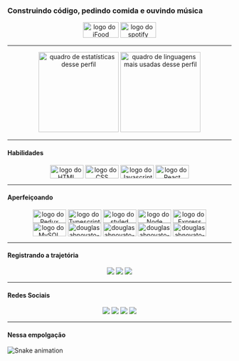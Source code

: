 ### Construindo código, pedindo comida e ouvindo música

<div align="center" style="display: inline_block">
  <img alt="logo do iFood" height="35" width="80" src="https://img.shields.io/badge/iFood-EA1D2C?style=for-the-badge&logo=ifood&logoColor=white">
  <img alt="logo do spotify" height="35" width="80" src="https://img.shields.io/badge/Spotify-1ED760?&style=for-the-badge&logo=spotify&logoColor=white">
</div>
  
---

<div align="center">
  <img alt="quadro de estatísticas desse perfil"  height="180em" src="https://github-readme-stats.vercel.app/api?username=douglasabnovato&show_icons=true&theme=dracula&include_all_commits=true&count_private=true">
  <img alt="quadro de linguagens mais usadas desse perfil"  height="180em" src="https://github-readme-stats.vercel.app/api/top-langs/?username=douglasabnovato&layout=compact&langs_count=7&theme=dracula">
</div>
  
---

#### Habilidades 
<div align="center" style="display: inline_block">
  <img align="center" alt="logo do HTML" height="30" width="75" src="https://img.shields.io/badge/html5-f16529?style=for-the-badge&logo=html5&logoColor=white">
  <img align="center" alt="logo do CSS" height="30" width="75" src="https://img.shields.io/badge/css3-0096dc?style=for-the-badge&logo=css3&logoColor=white">
  <img align="center" alt="logo do Javascript" height="30" width="75" src="https://img.shields.io/badge/javascript-f7df1e?style=for-the-badge&logo=javascript&logoColor=white">
  <img align="center" alt="logo do React" height="30" width="75" src="https://img.shields.io/badge/react-61dafb?style=for-the-badge&logo=react&logoColor=white"> 
</div>
  
---

#### Aperfeiçoando 
<div align="center" style="display: inline_block">
  <div align="center" style="display: inline_block"> 
    <img align="center" alt="logo do Redux" height="30" width="75" src="https://img.shields.io/badge/redux-7649bb?style=for-the-badge&logo=redux&logoColor=white">
    <img align="center" alt="logo do Typescript" height="30" width="75" src="https://img.shields.io/badge/typescript-3178c6?style=for-the-badge&logo=typescript&logoColor=white">
    <img align="center" alt="logo do styled components" height="30" width="75" src="https://img.shields.io/badge/styled--components-DB7093?style=for-the-badge&logo=styled-components&logoColor=white">
    <img align="center" alt="logo do Node" height="30" width="75" src="https://img.shields.io/badge/Node.js-43853D?style=for-the-badge&logo=node.js&logoColor=white">  
    <img align="center" alt="logo do Express" height="30" width="75" src="https://img.shields.io/badge/Express.js-404D59?style=for-the-badge">
  </div>
  
  <div align="center" style="display: inline_block"> 
    <img align="center" alt="logo do MySQL" height="30" width="75" src="https://img.shields.io/badge/MySQL-00000F?style=for-the-badge&logo=mysql&logoColor=white"> 
    <img align="center" alt="douglasabnovato-MongoDB" height="30" width="75" src="https://img.shields.io/badge/MongoDB-4EA94B?style=for-the-badge&logo=mongodb&logoColor=white"> 
    <img align="center" alt="douglasabnovato-SQLite" height="30" width="75" src="https://img.shields.io/badge/SQLite-07405E?style=for-the-badge&logo=sqlite&logoColor=white"> 
    <img align="center" alt="douglasabnovato-Netlify" height="30" width="75" src="https://img.shields.io/badge/Netlify-00C7B7?style=for-the-badge&logo=netlify&logoColor=white"> 
    <img align="center" alt="douglasabnovato-Heroku" height="30" width="75" src="https://img.shields.io/badge/Heroku-430098?style=for-the-badge&logo=heroku&logoColor=white">
  </div>
</div>

---

#### Registrando a trajetória   
<div align="center">  
  <a href="https://linktree.com/douglasabnovato" target="_blank"><img src="https://img.shields.io/badge/-linktree-green?style=for-the-badge&logo=linktree&logoColor=white"></a>
  <a href="https://douglasabnovato.medium.com/" target="_blank"><img src="https://img.shields.io/badge/-medium-%23333?style=for-the-badge&logo=medium&logoColor=white"></a>
  <a href="https://www.linkedin.com/in/douglasabnovato" target="_blank"><img src="https://img.shields.io/badge/-linkedIn-%230077B5?style=for-the-badge&logo=linkedin&logoColor=white"></a>
</div>

---

#### Redes Sociais   
<div align="center">  
  <a href="https://instagram.com/douglasabnovato" target="_blank"><img src="https://img.shields.io/badge/-Instagram-%23E4405F?style=for-the-badge&logo=instagram&logoColor=white"></a>
  <a href="https://discord.com/channels/douglasabnovato#8625" target="_blank"><img src="https://img.shields.io/badge/Discord-7289DA?style=for-the-badge&logo=discord&logoColor=white"></a>
  <a href="https://twitter.com/douglasabnovato" target="_blank"><img src="https://img.shields.io/badge/-twitter-blue?style=for-the-badge&logo=twitter&logoColor=white"></a>
  <a href = "mailto:douglasabnovato@gmail.com"><img src="https://img.shields.io/badge/-Gmail-%23333?style=for-the-badge&logo=gmail&logoColor=white"></a>
</div>
  
---

#### Nessa empolgação 
<div> 
  
  ![Snake animation](https://github.com/douglasabnovato/douglasabnovato/blob/output/github-contribution-grid-snake.svg)
 
</div>
